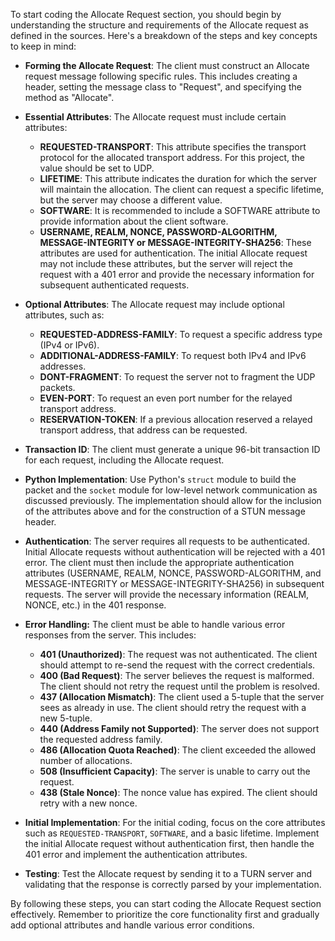 To start coding the Allocate Request section, you should begin by understanding the structure and requirements of the Allocate request as defined in the sources. Here's a breakdown of the steps and key concepts to keep in mind:

*   **Forming the Allocate Request**: The client must construct an Allocate request message following specific rules. This includes creating a header, setting the message class to "Request", and specifying the method as "Allocate".

*   **Essential Attributes**: The Allocate request must include certain attributes:
    *   **REQUESTED-TRANSPORT**: This attribute specifies the transport protocol for the allocated transport address. For this project, the value should be set to UDP.
    *   **LIFETIME**: This attribute indicates the duration for which the server will maintain the allocation. The client can request a specific lifetime, but the server may choose a different value.
    *   **SOFTWARE**: It is recommended to include a SOFTWARE attribute to provide information about the client software.
    *   **USERNAME, REALM, NONCE, PASSWORD-ALGORITHM, MESSAGE-INTEGRITY or MESSAGE-INTEGRITY-SHA256**: These attributes are used for authentication. The initial Allocate request may not include these attributes, but the server will reject the request with a 401 error and provide the necessary information for subsequent authenticated requests.

*   **Optional Attributes**:  The Allocate request may include optional attributes, such as:
    *  **REQUESTED-ADDRESS-FAMILY**: To request a specific address type (IPv4 or IPv6).
    *   **ADDITIONAL-ADDRESS-FAMILY**: To request both IPv4 and IPv6 addresses.
    *   **DONT-FRAGMENT**: To request the server not to fragment the UDP packets.
    *   **EVEN-PORT**: To request an even port number for the relayed transport address.
    *   **RESERVATION-TOKEN**: If a previous allocation reserved a relayed transport address, that address can be requested.

*   **Transaction ID**: The client must generate a unique 96-bit transaction ID for each request, including the Allocate request.

*   **Python Implementation**: Use Python's `struct` module to build the packet and the `socket` module for low-level network communication as discussed previously. The implementation should allow for the inclusion of the attributes above and for the construction of a STUN message header.

*   **Authentication**: The server requires all requests to be authenticated. Initial Allocate requests without authentication will be rejected with a 401 error. The client must then include the appropriate authentication attributes (USERNAME, REALM, NONCE, PASSWORD-ALGORITHM, and MESSAGE-INTEGRITY or MESSAGE-INTEGRITY-SHA256) in subsequent requests. The server will provide the necessary information (REALM, NONCE, etc.) in the 401 response.

*   **Error Handling:** The client must be able to handle various error responses from the server. This includes:
    *   **401 (Unauthorized)**: The request was not authenticated. The client should attempt to re-send the request with the correct credentials.
    *  **400 (Bad Request)**: The server believes the request is malformed. The client should not retry the request until the problem is resolved.
    *  **437 (Allocation Mismatch)**: The client used a 5-tuple that the server sees as already in use. The client should retry the request with a new 5-tuple.
    *   **440 (Address Family not Supported)**: The server does not support the requested address family.
    *   **486 (Allocation Quota Reached)**: The client exceeded the allowed number of allocations.
    *   **508 (Insufficient Capacity)**: The server is unable to carry out the request.
    *   **438 (Stale Nonce)**: The nonce value has expired. The client should retry with a new nonce.

*  **Initial Implementation**: For the initial coding, focus on the core attributes such as `REQUESTED-TRANSPORT`, `SOFTWARE`, and a basic lifetime. Implement the initial Allocate request without authentication first, then handle the 401 error and implement the authentication attributes.

*  **Testing**: Test the Allocate request by sending it to a TURN server and validating that the response is correctly parsed by your implementation.

By following these steps, you can start coding the Allocate Request section effectively. Remember to prioritize the core functionality first and gradually add optional attributes and handle various error conditions.
